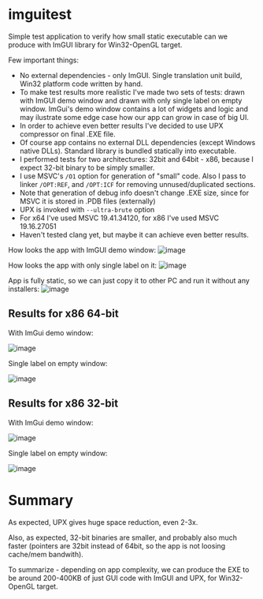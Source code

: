 # imguitest

Simple test application to verify how small static executable can we produce with ImGUI library for Win32-OpenGL target.

Few important things:
- No external dependencies - only ImGUI. Single translation unit build, Win32 platform code written by hand.
- To make test results more realistic I've made two sets of tests: drawn with ImGUI demo window and drawn with only single label on empty window. ImGui's demo window contains a lot of widgets and logic and may ilustrate some edge case how our app can grow in case of big UI.
- In order to achieve even better results I've decided to use UPX compressor on final .EXE file.
- Of course app contains no external DLL dependencies (except Windows native DLLs). Standard library is bundled statically into executable.
- I performed tests for two architectures: 32bit and 64bit - x86, because I expect 32-bit binary to be simply smaller.
- I use MSVC's `/O1` option for generation of "small" code. Also I pass to linker `/OPT:REF`, and `/OPT:ICF` for removing unnused/duplicated sections.
- Note that generation of debug info doesn't change .EXE size, since for MSVC it is stored in .PDB files (externally)
- UPX is invoked with `--ultra-brute` option
- For x64 I've used MSVC 19.41.34120, for x86 I've used MSVC 19.16.27051
- Haven't tested clang yet, but maybe it can achieve even better results.
  
How looks the app with ImGUI demo window:
![image](https://github.com/user-attachments/assets/43630c24-f7b2-481f-9cf2-1062bf802f21)

How looks the app with only single label on it:
![image](https://github.com/user-attachments/assets/b743eea4-84cf-410b-aa63-174874f9c497)

App is fully static, so we can just copy it to other PC and run it without any installers:
![image](https://github.com/user-attachments/assets/548f1fc1-985a-424a-bc0f-cd999e4d0518)

## Results for x86 64-bit

With ImGui demo window:

![image](https://github.com/user-attachments/assets/ee73405f-1958-482a-a6c0-d7480fac0ae6)

Single label on empty window:

![image](https://github.com/user-attachments/assets/0922f468-ef19-434d-9646-0c5510950213)

## Results for x86 32-bit

With ImGui demo window:

![image](https://github.com/user-attachments/assets/aa765139-055a-41f3-8aa1-cccf7e3f6fcc)

Single label on empty window:

![image](https://github.com/user-attachments/assets/420134b5-988a-4506-878c-25a2b8e4c4b4)

# Summary

As expected, UPX gives huge space reduction, even 2-3x. 

Also, as expected, 32-bit binaries are smaller, and probably also much faster (pointers are 32bit instead of 64bit, so the app is not loosing cache/mem bandwith). 

To summarize - depending on app complexity, we can produce the EXE to be around 200-400KB of just GUI code with ImGUI and UPX, for Win32-OpenGL target.
